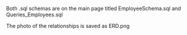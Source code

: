 Both .sql schemas are on the main page titled EmployeeSchema.sql and Queries_Employees.sql

The photo of the relationships is saved as ERD.png
